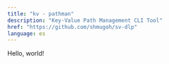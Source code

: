 ```yaml
---
title: "kv - pathman"
description: "Key-Value Path Management CLI Tool"
href: "https://github.com/shmugoh/sv-dlp"
language: es
---
```


Hello, world!
